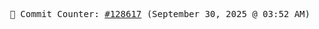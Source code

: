 <p align="center">
    <samp>
        📮 Commit Counter: <a href="https://github.com/Javascript-void0/Javascript-void0/commits/main">#128617</a> (September 30, 2025 @ 03:52 AM)
    </samp>
</p>
